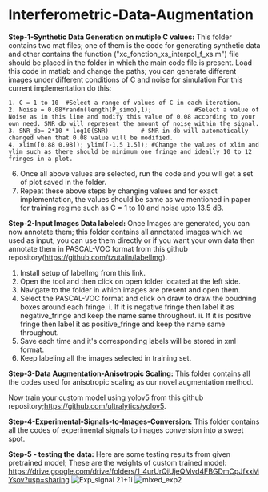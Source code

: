 # Interferometric-Data-Augmentation
**Step-1-Synthetic Data Generation on mutiple C values:** This folder contains two mat files; one of them is the code for generating synthetic data and other contains the function ("xc_fonction_xs_interpol_f_xs.m") file should be placed in the folder in which the main code file is present. Load this code in matlab and change the paths; you can generate different images under different conditions of C and noise for simulation
For this current implementation do this:
```
1. C = 1 to 10  #Select a range of values of C in each iteration.
2. Noise = 0.08*randn(length(P_simo),1);            #Select a value of Noise as in this line and modify this value of 0.08 according to your own need. SNR_db will represent the amount of noise within the signal.
3. SNR_db= 2*10 * log10(SNR)         # SNR in db will automatically changed when that 0.08 value will be modified.
4. xlim([0.88 0.98]); ylim([-1.5 1.5]); #Change the values of xlim and ylim such as there should be minimum one fringe and ideally 10 to 12 fringes in a plot.
```
6. Once all above values are selected, run the code and you will get a set of plot saved in the folder.
7. Repeat these above steps by changing values and for exact implementation, the values should be same as we mentioned in paper for training regime such as C = 1 to 10 and noise upto 13.5 dB.

**Step-2-Input Images Data labeled:** Once Images are generated, you can now annotate them; this folder contains all annotated images which we used as input, you can use them directly or if you want your own data then annotate them in PASCAL-VOC format from this github repository(https://github.com/tzutalin/labelImg).
1. Install setup of labelImg from this link.
2. Open the tool and then click on open folder located at the left side.
3. Navigate to the folder in which images are present and open them.
4. Select the PASCAL-VOC format and click on draw to draw the boudning boxes around each fringe.
    i. If it is negative fringe then label it as negative_fringe and keep the name same throughout.
    ii. If it is positive fringe then label it as positive_fringe and keep the name same throughout.
5. Save each time and it's corresponding labels will be stored in xml format.
6. Keep labeling all the images selected in training set.

**Step-3-Data Augmentation-Anisotropic Scaling:** This folder contains all the codes used for anisotropic scaling as our novel augmentation method.

Now train your custom model using yolov5 from this github repository;https://github.com/ultralytics/yolov5.

**Step-4-Experimental-Signals-to-Images-Conversion:** This folder contains all the codes of experimental signals to images conversion into a sweet spot.

**Step-5 - testing the data:** Here are some testing results from given pretrained model;
These are the weights of custom trained model: https://drive.google.com/drive/folders/1_4urUrQiUjeQMvd4FBGDmCpJfxxMYsov?usp=sharing
![Exp_signal 21+1i](https://user-images.githubusercontent.com/87930540/126940471-fa60059a-4acd-4d5a-b6da-9861f912384b.png)
![mixed_exp2](https://user-images.githubusercontent.com/87930540/126940491-8600c02a-5110-4c39-81b1-0d7857adf3ff.png)
